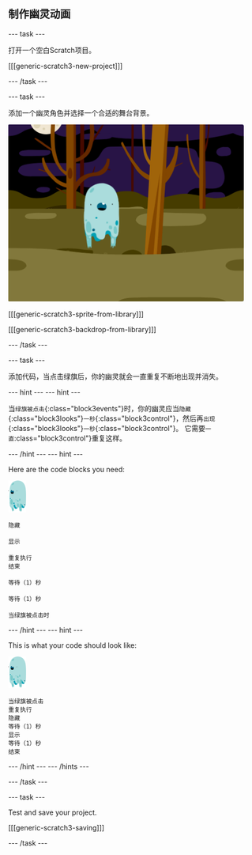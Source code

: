 ## 制作幽灵动画

\--- task \---

打开一个空白Scratch项目。

[[[generic-scratch3-new-project]]]

\--- /task \---

\--- task \---

添加一个幽灵角色并选择一个合适的舞台背景。

![截图](images/ghost-ghost.png)

[[[generic-scratch3-sprite-from-library]]]

[[[generic-scratch3-backdrop-from-library]]]

\--- /task \---

\--- task \---

添加代码，当点击绿旗后，你的幽灵就会一直重复不断地出现并消失。

\--- hint \--- \--- hint \---

当`绿旗被点击`{:class="block3events"}时，你的幽灵应当`隐藏`{:class="block3looks"}`一秒`{:class="block3control"}，然后再`出现`{:class="block3looks"}`一秒`{:class="block3control"}。 它需要`一直`:class="block3control"}重复这样。

\--- /hint \--- \--- hint \---

Here are the code blocks you need:

![ghost-sprite](images/ghost-sprite.png)

```blocks3
隐藏

显示

重复执行
结束

等待（1）秒

等待（1）秒

当绿旗被点击时
```

\--- /hint \--- \--- hint \---

This is what your code should look like:

![ghost-sprite](images/ghost-sprite.png)

```blocks3
当绿旗被点击
重复执行
隐藏
等待（1）秒
显示
等待（1）秒
结束
```

\--- /hint \--- \--- /hints \---

\--- /task \---

\--- task \---

Test and save your project.

[[[generic-scratch3-saving]]]

\--- /task \---
